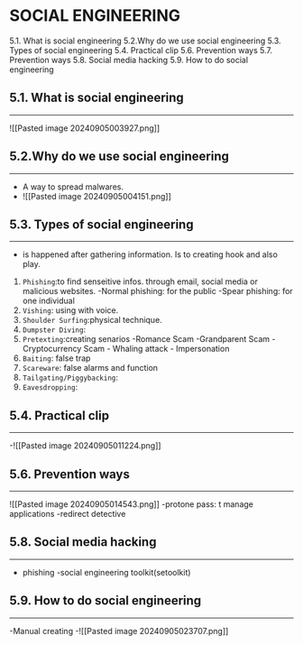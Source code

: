 # SOCIAL ENGINEERING
5.1. What is social engineering
5.2.Why do we use social engineering
5.3. Types of social engineering
5.4. Practical clip
5.6. Prevention ways
5.7. Prevention ways
5.8. Social media hacking
5.9. How to do social engineering


## 5.1. What is social engineering
---
![[Pasted image 20240905003927.png]]
## 5.2.Why do we use social engineering
---
- A way to spread malwares.
- ![[Pasted image 20240905004151.png]]
## 5.3. Types of social engineering
---
- is happened after gathering information. Is to creating hook and also play.
1. `Phishing`:to find senseitive infos. through email, social media or malicious websites.
         -Normal phishing: for the public
         -Spear phishing: for one individual
2. `Vishing`: using with voice.
3. `Shoulder Surfing`:physical technique.
4. `Dumpster Diving`:
5. `Pretexting`:creating senarios
         -Romance Scam
         -Grandparent Scam
          - Cryptocurrency Scam
          - Whaling attack
          - Impersonation
6. `Baiting`: false trap
7. `Scareware`: false alarms and function
8. `Tailgating/Piggybacking`:
9. `Eavesdropping`:
## 5.4. Practical clip
---
-![[Pasted image 20240905011224.png]]

## 5.6. Prevention ways
---
![[Pasted image 20240905014543.png]]
-protone pass: t manage applications
-redirect detective
## 5.8. Social media hacking
---
- phishing
     -social engineering toolkit(setoolkit)



## 5.9. How to do social engineering
---
-Manual creating
-![[Pasted image 20240905023707.png]]
